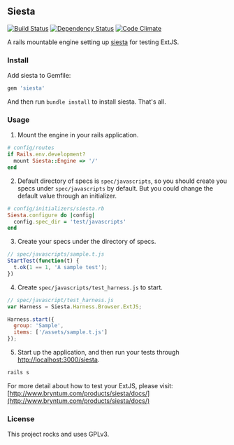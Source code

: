 ## Siesta

[![Build
Status](https://secure.travis-ci.org/towerhe/siesta.png)](http://travis-ci.org/towerhe/siesta)
[![Dependency
Status](https://gemnasium.com/towerhe/siesta.png)](https://gemnasium.com/towerhe/siesta)
[![Code
Climate](https://codeclimate.com/badge.png)](https://codeclimate.com/github/towerhe/siesta)

A rails mountable engine setting up
[siesta](http://www.bryntum.com/products/siesta/) for testing ExtJS.

### Install

Add siesta to Gemfile:

```ruby
gem 'siesta'
```

And then run `bundle install` to install siesta. That's all.

### Usage

1. Mount the engine in your rails application.

```ruby
# config/routes
if Rails.env.development?
  mount Siesta::Engine => '/'
end
```

2. Default directory of specs is `spec/javascripts`, so you should
   create you specs under `spec/javascripts` by default. But you could change the default value through an initializer.

```ruby
# config/initializers/siesta.rb
Siesta.configure do |config|
  config.spec_dir = 'test/javascripts'
end
```

3. Create your specs under the directory of specs.

```javascript
// spec/javascripts/sample.t.js
StartTest(function(t) {
  t.ok(1 == 1, 'A sample test');
})    
```

4. Create `spec/javascripts/test_harness.js` to start.

```javascript
// spec/javascript/test_harness.js
var Harness = Siesta.Harness.Browser.ExtJS;

Harness.start({
  group: 'Sample',
  items: ['/assets/sample.t.js']
});
```

5. Start up the application, and then run your tests through
   [http://localhost:3000/siesta](http://localhost:3000/siesta).

```bash
rails s
```

For more detail about how to test your ExtJS, please visit:
[http://www.bryntum.com/products/siesta/docs/](http://www.bryntum.com/products/siesta/docs/)

### License

This project rocks and uses GPLv3.
